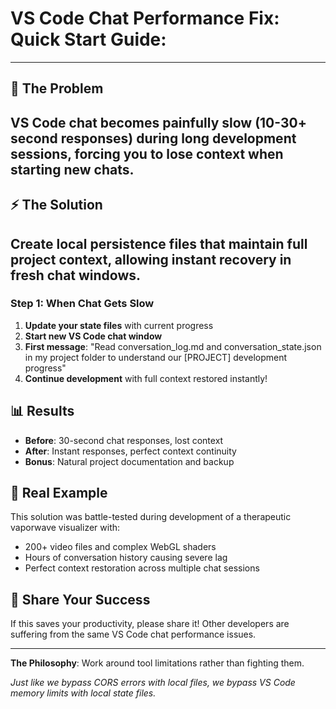 # VS Code Chat Performance Fix: Quick Start Guide:
---

## 🚨 The Problem
VS Code chat becomes painfully slow (10-30+ second responses) during long development sessions, forcing you to lose context when starting new chats.
---

## ⚡ The Solution
Create local persistence files that maintain full project context, allowing instant recovery in fresh chat windows.
---

### Step 1: When Chat Gets Slow
1. **Update your state files** with current progress
2. **Start new VS Code chat window**
3. **First message**: "Read conversation_log.md and conversation_state.json in my project folder to understand our [PROJECT] development progress"
4. **Continue development** with full context restored instantly!

## 📊 Results
- **Before**: 30-second chat responses, lost context
- **After**: Instant responses, perfect context continuity
- **Bonus**: Natural project documentation and backup

## 🎯 Real Example
This solution was battle-tested during development of a therapeutic vaporwave visualizer with:
- 200+ video files and complex WebGL shaders
- Hours of conversation history causing severe lag
- Perfect context restoration across multiple chat sessions

## 🚀 Share Your Success
If this saves your productivity, please share it! Other developers are suffering from the same VS Code chat performance issues.

---

**The Philosophy**: Work around tool limitations rather than fighting them.

*Just like we bypass CORS errors with local files, we bypass VS Code memory limits with local state files.*
